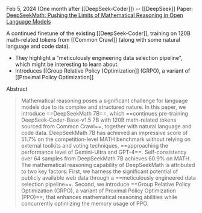 Feb 5, 2024 (One month after [[DeepSeek-Coder]]) -- [[DeepSeek]]
Paper: [DeepSeekMath: Pushing the Limits of Mathematical Reasoning in Open Language Models](https://arxiv.org/abs/2402.03300)

A continued finetune of the existing [[DeepSeek-Coder]], training on 120B math-related tokens from [[Common Crawl]] (along with some natural language and code data).
- They highlight a "meticulously engineering data selection pipeline", which might be interesting to learn about.
- Introduces [[Group Relative Policy }Optimization]] (GRPO), a variant of [[Proximal Policy Optimization]]

Abstract
> Mathematical reasoning poses a significant challenge for language models due to its complex and structured nature. In this paper, we introduce ==DeepSeekMath 7B==, which ==continues pre-training DeepSeek-Coder-Base-v1.5 7B with 120B math-related tokens sourced from Common Crawl==, together with natural language and code data. DeepSeekMath 7B has achieved an impressive score of 51.7% on the competition-level MATH benchmark without relying on external toolkits and voting techniques, ==approaching the performance level of Gemini-Ultra and GPT-4==. Self-consistency over 64 samples from DeepSeekMath 7B achieves 60.9% on MATH. The mathematical reasoning capability of DeepSeekMath is attributed to two key factors: First, we harness the significant potential of publicly available web data through a ==meticulously engineered data selection pipeline==. Second, we introduce ==Group Relative Policy Optimization (GRPO), a variant of Proximal Policy Optimization (PPO)==, that enhances mathematical reasoning abilities while concurrently optimizing the memory usage of PPO.

